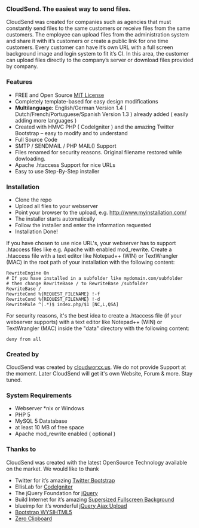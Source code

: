 ### CloudSend. The easiest way to send files.

CloudSend was created for companies such as agencies that must constantly send files to the same customers or receive files from the same customers. The employee can upload files from the administration system and share it with it’s customers or create a public link for one time customers. Every customer can have it’s own URL with a full screen background image and login system to fit it’s CI. In this area, the customer can upload files directly to the company’s server or download files provided by company.


### Features

- FREE and Open Source [MIT License](https://opensource.org/licenses/MIT)
- Completely template-based for easy design modifications
- **Multilanguage:** English/German Version 1.4 ( Dutch/French/Portuguese/Spanish Version 1.3 ) already added ( easily adding more languages )
- Created with HMVC PHP ( CodeIgniter ) and the amazing Twitter Bootstrap – easy to modify and to understand
- Full Source Code
- SMTP / SENDMAIL / PHP MAIL() Support
- Files renamed for security reasons. Original filename restored while dowloading.
- Apache .htaccess Support for nice URLs
- Easy to use Step-By-Step installer


### Installation

- Clone the repo
- Upload all files to your webserver
- Point your browser to the upload, e.g. http://www.myinstallation.com/
- The installer starts automatically
- Follow the installer and enter the information requested
- Installation Done!

If you have chosen to use nice URL's, your webserver has to support .htaccess files like e.g. Apache with enabled mod_rewrite.
Create a .htaccess file with a text editor like Notepad++ (WIN) or TextWrangler (MAC) in the root path of your installation with the following content:

```TXT
RewriteEngine On
# If you have installed in a subfolder like mydomain.com/subfolder
# then change RewriteBase / to RewriteBase /subfolder
RewriteBase /
RewriteCond %{REQUEST_FILENAME} !-f
RewriteCond %{REQUEST_FILENAME} !-d
RewriteRule ^(.*)$ index.php/$1 [NC,L,QSA]		
```

For security reasons, it's the best idea to create a .htaccess file (if your webserver supports) with a text editor like Notepad++ (WIN) or TextWrangler (MAC) inside the "data" directory with the following content:

```TXT
deny from all
```

### Created by
CloudSend was created by [cloudworxx.us](http://www.cloudworxx.us). We do not provide Support at the moment. Later CloudSend will get it's own Website, Forum & more. Stay tuned.

### System Requirements

- Webserver *nix or Windows
- PHP 5
- MySQL 5 Datatabase
- at least 10 MB of free space
- Apache mod_rewrite enabled ( optional )

### Thanks to
CloudSend was created with the latest OpenSource Technology available on the market. We would like to thank

- Twitter for it’s amazing [Twitter Bootstrap](http://getbootstrap.com/)
- EllisLab for [CodeIgniter](http://ellislab.com/codeigniter)
- The jQuery Foundation for [jQuery](http://jquery.com/)
- Build Internet for it’s amazing [Supersized Fullscreen Background](http://buildinternet.com/project/supersized/)
- blueimp for it’s wonderful [jQuery Ajax Upload](http://blueimp.github.io/jQuery-File-Upload/)
- [Bootstrap WYSIHTML5](http://jhollingworth.github.io/bootstrap-wysihtml5/)
- [Zero Clipboard](http://jonrohan.github.io/ZeroClipboard/)